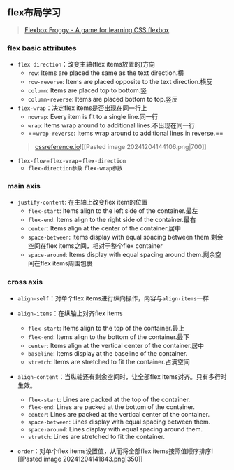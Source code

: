 ## flex布局学习

> [Flexbox Froggy - A game for learning CSS flexbox](https://flexboxfroggy.com/)

### flex basic attributes

- `flex direction`：改变主轴(flex items放置的)方向
	- `row`: Items are placed the same as the text direction.横
	- `row-reverse`: Items are placed opposite to the text direction.横反
	- `column`: Items are placed top to bottom.竖
	- `column-reverse`: Items are placed bottom to top.竖反
- `flex-wrap`：决定flex items是否出现在同一行上
	- `nowrap`: Every item is fit to a single line.同一行
	- `wrap`: Items wrap around to additional lines.不出现在同一行
	- ==`wrap-reverse`: Items wrap around to additional lines in reverse.==
	> [cssreference.io](https://cssreference.io/flexbox/#flex-wrap)![[Pasted image 20241204144106.png|700]]
- `flex-flow`=`flex-wrap`+`flex-direction`
	- `flex-direction参数` `flex-wrap参数`

### main axis

- `justify-content`: 在主轴上改变flex item的位置
	- `flex-start`: Items align to the left side of the container.最左
	- `flex-end`: Items align to the right side of the container.最右
	- `center`: Items align at the center of the container.居中
	- `space-between`: Items display with equal spacing between them.剩余空间在flex items之间，相对于整个flex container
	- `space-around`: Items display with equal spacing around them.剩余空间在flex items周围包裹

### cross axis
- `align-self`：对单个flex items进行纵向操作，内容与`align-items`一样
- `align-items`：在纵轴上对齐flex items
	- `flex-start`: Items align to the top of the container.最上
	- `flex-end`: Items align to the bottom of the container.最下
	- `center`: Items align at the vertical center of the container.居中
	- `baseline`: Items display at the baseline of the container.
	- `stretch`: Items are stretched to fit the container.占满空间
- `align-content`：当纵轴还有剩余空间时，让全部flex items对齐。只有多行时生效。 
	- `flex-start`: Lines are packed at the top of the container.
	- `flex-end`: Lines are packed at the bottom of the container.
	- `center`: Lines are packed at the vertical center of the container.
	- `space-between`: Lines display with equal spacing between them.
	- `space-around`: Lines display with equal spacing around them.
	- `stretch`: Lines are stretched to fit the container.

- `order`：对单个flex items设置值，从而将全部flex items按照值顺序排序![[Pasted image 20241204141843.png|350]]